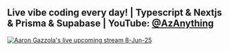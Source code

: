 ## Live vibe coding every day! | Typescript & Nextjs & Prisma & Supabase | YouTube: [@AzAnything](https://www.youtube.com/@AzAnything)
[![Aaron Gazzola's live upcoming stream 8-Jun-25](https://github.com/user-attachments/assets/2aff023d-ac45-431a-be82-0b6af053c352)](https://www.youtube.com/@AzAnything)
